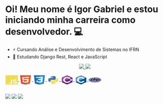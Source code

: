 # Oi! Meu nome é Igor Gabriel e estou iniciando minha carreira como desenvolvedor. 💻

- ⚡️ Cursando Análise e Desenvolvimento de Sistemas no IFRN
- 🚀 Estudando Django Rest, React e JavaScript

<div align="center" style="display: inline_block">
  <a href="https://github.com/igorrgabr">
  <img height="165em" src="https://github-readme-stats.vercel.app/api?username=igorrgabr&show_icons=true&theme=synthwave&include_all_commits=true&count_private=true"/>
  <img height="165em" src="https://github-readme-stats.vercel.app/api/top-langs/?username=igorrgabr&layout=compact&langs_count=7&theme=synthwave"/>
</div>

<div style="display: inline_block"><br>
  <img align="center" alt="IGORJS" height="30" width="40" src="https://raw.githubusercontent.com/devicons/devicon/master/icons/javascript/javascript-plain.svg">
  <img align="center" alt="IGORHTML" height="30" width="40" src="https://raw.githubusercontent.com/devicons/devicon/master/icons/html5/html5-original.svg">
  <img align="center" alt="IGORCSS" height="30" width="40" src="https://raw.githubusercontent.com/devicons/devicon/master/icons/css3/css3-original.svg">
  <img align="center" alt="IGORPython" height="30" width="40" src="https://raw.githubusercontent.com/devicons/devicon/master/icons/python/python-original.svg">
  <img align="center" alt="IGORCSHARP" height="30" width="40" src="https://raw.githubusercontent.com/devicons/devicon/1119b9f84c0290e0f0b38982099a2bd027a48bf1/icons/csharp/csharp-original.svg">
  <img align="center" alt="IGORC" height="30" width="40" src="https://raw.githubusercontent.com/devicons/devicon/1119b9f84c0290e0f0b38982099a2bd027a48bf1/icons/c/c-original.svg">
  <img align="center" alt="IGORPHP" height="30" width="40" src="https://raw.githubusercontent.com/devicons/devicon/master/icons/php/php-original.svg">
</div>
  
  ##
 
<div> 
  <a href="https://www.instagram.com/igorrgabr/" target="_blank"><img src="https://img.shields.io/badge/-Instagram-%23E4405F?style=for-the-badge&logo=instagram&logoColor=white" target="_blank"></a>
  <a href="mailto:igorgabrield18@gmail.com" target="_blank"><img src="https://img.shields.io/badge/-Gmail-%23333?style=for-the-badge&logo=gmail&logoColor=white" target="_blank"></a>
  <a href="https://www.linkedin.com/in/igorrgabr/" target="_blank"><img src="https://img.shields.io/badge/-LinkedIn-%230077B5?style=for-the-badge&logo=linkedin&logoColor=white" target="_blank"></a> 
</div>
